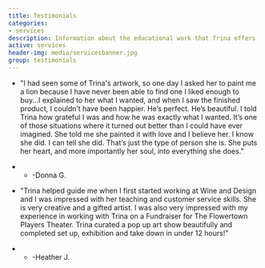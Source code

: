 ```yaml
---
title: Testimonials
categories:
- services
description: Information about the educational work that Trina offers
active: services
header-img: media/servicesbanner.jpg
group: testimonials
---
```


* "I had seen some of Trina's artwork, so one day I asked her to paint me a lion because I have never been able to find one I liked enough to buy...I explained to her what I wanted, and when I saw the finished product, I couldn’t have been happier. He’s perfect. He’s beautiful. I told Trina how grateful I was and how he was exactly what I wanted. It’s one of those situations where it turned out better than I could have ever imagined. She told me she painted it with love and I believe her. I know she did. I can tell she did. That’s just the type of person she is. She puts her heart, and more importantly her soul, into everything she does."

 
* * -Donna G.


* "Trina helped guide me when I first started working at Wine and Design and I was impressed with her teaching and customer service skills. She is very creative and a gifted artist. I was also very impressed with my experience in working with Trina on a Fundraiser for The Flowertown Players Theater. Trina curated a pop up art show beautifully and completed set up, exhibition and take down in under 12 hours!" 


* * -Heather J.
